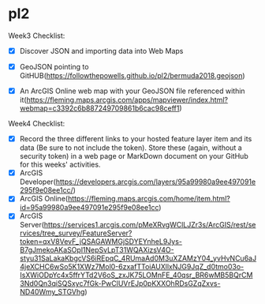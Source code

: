 # pl2

Week3 Checklist:
- [X] Discover JSON and importing data into Web Maps 
- [X] GeoJSON pointing to GitHUB(https://followthepowells.github.io/pl2/bermuda2018.geojson)
- [X] An ArcGIS Online web map with your GeoJSON file referenced within it(https://fleming.maps.arcgis.com/apps/mapviewer/index.html?webmap=c3392c6b887249709861b6cac98ceff1)


Week4 Checklist:
- [X] Record the three different links to your hosted feature layer item and its data (Be sure to not include the token). Store these (again, without a security token) in a web page or MarkDown document on your GitHub for this weeks' activities.
- [X] ArcGIS Developer(https://developers.arcgis.com/layers/95a99980a9ee497091e295f9e08ee1cc/)
- [X] ArcGIS Online(https://fleming.maps.arcgis.com/home/item.html?id=95a99980a9ee497091e295f9e08ee1cc)
- [X] ArcGIS Server(https://services1.arcgis.com/pMeXRvgWClLJZr3s/ArcGIS/rest/services/tree_survey/FeatureServer?token=qxV8VevF_jQSAGAWMGjSDYEYnheL9Jys-B7gJmekoAKaSOpl1NepSvLpT31WQAXizsV4O-styu31SaLakaKbgcVS6iREpqC_4RUmaAd0M3uXZAMzY04_yvHvNCu6aJ4jeXCHC6wSo5K1XWz7Mol0-6zxafTToiAUXllxNJG9JqZ_d0tmo03o-IsXWiODpYc4x5ffrYTd2V6oS_zxJK75LOMnFE_40qsr_BR6wMB5BQrCM3Nd0Qn3qiSQSxyc7fGk-PwClUVrEJp0pKXXOhRDsGZqZxvs-ND40Wmy_STGVhg)
